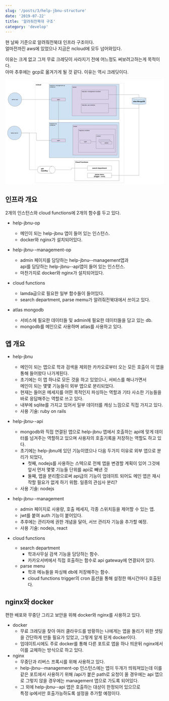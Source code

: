 ```yaml
---
slug: '/posts/3/help-jbnu-structure'
date: '2019-07-22'
title: '알려줘전북대 구조'
category: 'develop'
---
```



현 날짜 기준으로 알려줘전북대 인프라 구조이다.  
얼마전까진 aws에 있었으나 지금은 ncloud에 모두 넘어와있다.

이유는 크게 없고 그저 무료 크레딧이 사라지기 전에 어느정도 써보려고하는게 목적이다.  
아마 추후에는 gcp로 옮겨가게 될 것 같다. 이유는 역시 크레딧이다.

![structure](./images/3/help-jbnu.png)

## 인프라 개요
2개의 인스턴스와 cloud functions에 2개의 함수를 두고 있다.
- help-jbnu-op
  - 메인이 되는 help-jbnu 앱이 들어 있는 인스턴스.
  - docker와 nginx가 설치되어있다.

- help-jbnu--management-op
  - admin 페이지를 담당하는 help-jbnu--management앱과  
    api를 담당하는 help-jbnu--api앱이 들어 있는 인스턴스.
  - 마찬가지로 docker와 nginx가 설치되어있다.

- cloud functions
  - lamda급으로 필요한 일부 함수들이 들어있다.
  - search department, parse memu가 알려줘전북대에서 쓰이고 있다.

- atlas mongodb
  - 서비스에 필요한 데이터들 및 admin에 필요한 데이터들을 담고 있는 db.
  - mongodb를 메인으로 사용하며 atlas를 사용하고 있다.

## 앱 개요
- help-jbnu
  - 메인이 되는 앱으로 학과 검색을 제외한 카카오로부터 오는 모든 호출이 이 앱을 통해 들어왔다 나가게된다.
  - 초기에는 이 앱 하나로 모든 것을 하고 있었으나, 서비스를 해나가면서  
  메인이 되는 몇몇 기능들이 외부 앱으로 분리되었다.
  - 현재는 들어온 메세지를 어떤 목적인지 파싱하는 역할과 기타 사소한 기능들을
  바로 응답해주는 역할로 쓰고 있다.
  - 내부에 sqlite를 가지고 있어서 일부 데이터를 캐싱 느낌으로 직접 가지고 있다.
  - 사용 기술: ruby on rails
  
- help-jbnu--api
  - mongodb와 직접 연결된 앱으로 help-jbnu 앱에서 호출하는 api에 맞게 데이터를 넘겨주는 역할하고 있으며 사용자의 호출기록을 저장하는 역할도 하고 있다.
  - 초기에는 help-jbnu에 있던 기능이였으나 다음 두가지 이유로 외부 앱으로 분리가 되었다,
    - 첫째, nodejs를 사용하는 스텍으로 전체 앱을 변경할 계획이 있어 그것에 앞서 먼저 몇몇 기능들 단위를 api로 빼낸 것  
    - 둘째, 앱을 분리함으로써 api급의 기능이 업데이트 되어도 메인 앱은 재시작할 필요가 없게 하기 위함. 일종의 관심사 분리?
  - 사용 기술: nodejs

- help-jbnu--management
  - admin 페이지로 사용량, 호출 메세지, 각종 스위치등을 제어할 수 있는 앱.
  - jwt를 붙여 auth 기능이 붙어있다.
  - 추후에는 관리자에 권한 개념을 달아, 서브 관리자 기능을 추가할 예정.
  - 사용 기술: nodejs, react

- cloud functions
  - search department
    - 학과사무실 검색 기능을 담당하는 함수.
    - 카카오서버에서 직접 호출하는 함수로 api gateway에 연결되어 있다.
  - parse menu
    - 학과 메뉴들을 파싱해 db에 저장해주는 함수.
    - cloud functions trigger의 cron 옵션을 통해 설정한 매시간마다 호출된다.


## nginx와 docker
편한 배포와 무중단 그리고 보안을 위해 docker와 nginx를 사용하고 있다.  
- docker
  - 무료 크레딧을 찾아 여러 클라우드를 방황하는 나에게는 앱을 돌리기 위한 셋팅을 간단하게 만들 필요가 있었고, 그렇게 알게 된게 docker이다.
  - 업데이트시에도 주로 docker를 통해 다른 포트로 앱을 하나 띄운뒤 nginx에서 이를 교체하는 방식으로 하고 있다.
- nginx
  - 무중단과 리버스 프록시를 위해 사용하고 있다.
  - help-jbnu--management-op 인스턴스에는 앱이 두개가 띄워져있는데 이를 같은 포트에서 사용하기 위해 /api가 붙은 path로 요청이 올 경우에는 api 앱으로 그렇지 않을 경우에는 management 앱으로 가도록 되어있다.
  - 그 외에 help-jbnu--api 앱은 호출하는 대상이 한정되어 있으므로  
  특정 ip에서만 호출가능하도록 설정을 추가할 예정이다.